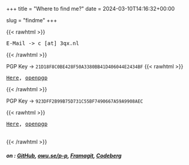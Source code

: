 +++
title = "Where to find me?"
date = 2024-03-10T14:16:32+00:00

slug = "findme"
+++


{{< rawhtml >}}
<pre>
E-Mail -> c [at] 3qx.nl
</pre>
{{< /rawhtml >}}

PGP Key -> `21D18F8C0BE428F50A3380BB41D406044E2434BF`
{{< rawhtml >}}
<pre>
<a href="/assets/misc/c_pgp.txt">Here</a>, <a href="https://keys.openpgp.org/vks/v1/by-fingerprint/21D18F8C0BE428F50A3380BB41D406044E2434BF">openpgp</a>
</pre>
{{< /rawhtml >}}

PGP Key -> `923DFF2B99B75D731C55BF7490667A59A9908AEC`

{{< rawhtml >}}
<pre>
<a href="/assets/misc/hej_pgp.txt">Here</a>, <a href="https://keys.openpgp.org/vks/v1/by-fingerprint/923DFF2B99B75D731C55BF7490667A59A9908AEC">openpgp</a>
</pre>
<br>
{{< /rawhtml >}}

##### on : [GitHub](https://github.com/minoplhy), [owu.se/p-p](https://owu.se/p-p/explore/repos), [Framagit](https://framagit.org/meeillo), [Codeberg](https://codeberg.org/DoulpaGllo)